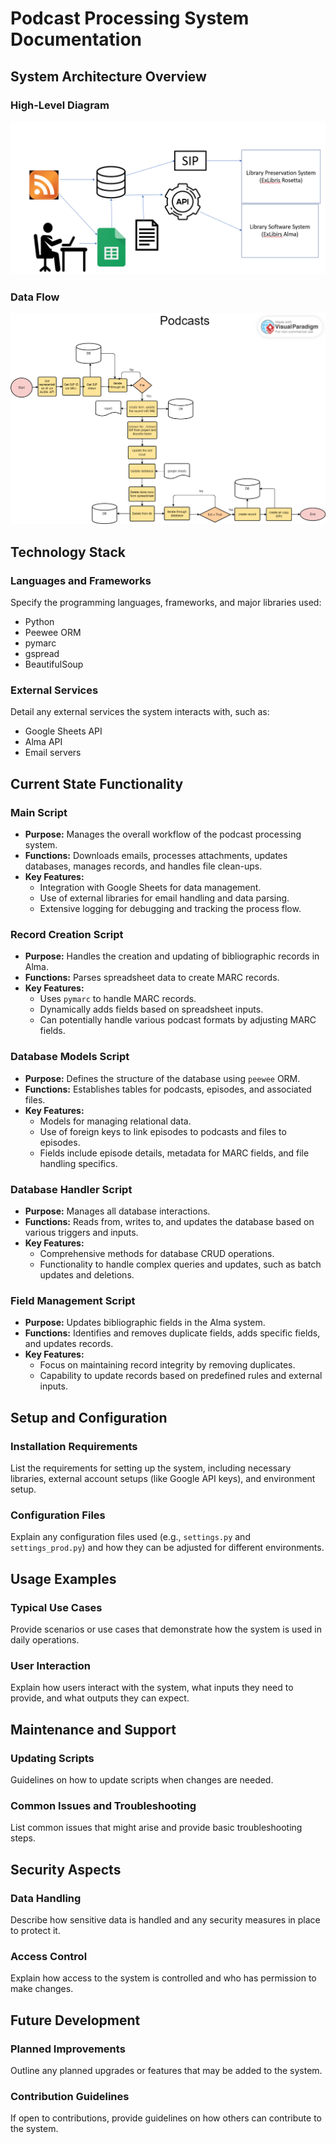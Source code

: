 # Podcast Processing System Documentation

## System Architecture Overview

### High-Level Diagram
![Podcasts](/documentation/podcasts_high_level_chart.png)

### Data Flow
![Podcasts](/documentation/Podcasts.png)

## Technology Stack

### Languages and Frameworks
Specify the programming languages, frameworks, and major libraries used:
- Python
- Peewee ORM
- pymarc
- gspread
- BeautifulSoup

### External Services
Detail any external services the system interacts with, such as:
- Google Sheets API
- Alma API
- Email servers

## Current State Functionality

### Main Script
- **Purpose:** Manages the overall workflow of the podcast processing system.
- **Functions:** Downloads emails, processes attachments, updates databases, manages records, and handles file clean-ups.
- **Key Features:**
  - Integration with Google Sheets for data management.
  - Use of external libraries for email handling and data parsing.
  - Extensive logging for debugging and tracking the process flow.

### Record Creation Script
- **Purpose:** Handles the creation and updating of bibliographic records in Alma.
- **Functions:** Parses spreadsheet data to create MARC records.
- **Key Features:**
  - Uses `pymarc` to handle MARC records.
  - Dynamically adds fields based on spreadsheet inputs.
  - Can potentially handle various podcast formats by adjusting MARC fields.

### Database Models Script
- **Purpose:** Defines the structure of the database using `peewee` ORM.
- **Functions:** Establishes tables for podcasts, episodes, and associated files.
- **Key Features:**
  - Models for managing relational data.
  - Use of foreign keys to link episodes to podcasts and files to episodes.
  - Fields include episode details, metadata for MARC fields, and file handling specifics.

### Database Handler Script
- **Purpose:** Manages all database interactions.
- **Functions:** Reads from, writes to, and updates the database based on various triggers and inputs.
- **Key Features:**
  - Comprehensive methods for database CRUD operations.
  - Functionality to handle complex queries and updates, such as batch updates and deletions.

### Field Management Script
- **Purpose:** Updates bibliographic fields in the Alma system.
- **Functions:** Identifies and removes duplicate fields, adds specific fields, and updates records.
- **Key Features:**
  - Focus on maintaining record integrity by removing duplicates.
  - Capability to update records based on predefined rules and external inputs.

## Setup and Configuration

### Installation Requirements
List the requirements for setting up the system, including necessary libraries, external account setups (like Google API keys), and environment setup.

### Configuration Files
Explain any configuration files used (e.g., `settings.py` and `settings_prod.py`) and how they can be adjusted for different environments.

## Usage Examples

### Typical Use Cases
Provide scenarios or use cases that demonstrate how the system is used in daily operations.

### User Interaction
Explain how users interact with the system, what inputs they need to provide, and what outputs they can expect.

## Maintenance and Support

### Updating Scripts
Guidelines on how to update scripts when changes are needed.

### Common Issues and Troubleshooting
List common issues that might arise and provide basic troubleshooting steps.

## Security Aspects

### Data Handling
Describe how sensitive data is handled and any security measures in place to protect it.

### Access Control
Explain how access to the system is controlled and who has permission to make changes.

## Future Development

### Planned Improvements
Outline any planned upgrades or features that may be added to the system.

### Contribution Guidelines
If open to contributions, provide guidelines on how others can contribute to the system.
